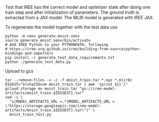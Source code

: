 Test that IREE has the correct model and optimizer state after doing one train
step and after initialization of parameters. The ground truth is extracted from
a JAX model. The MLIR model is generated with IREE JAX.

To regenerate the model together with the test data use

```shell
python -m venv generate_mnist.venv
source generate_mnist.venv/bin/activate
# Add IREE Python to your PYTHONPATH, following
# https://iree-org.github.io/iree/building-from-source/python-bindings-and-importers
pip install -r generate_test_data_requirements.txt
python ./generate_test_data.py
```

Upload to gcs

```shell
tar --remove-files -v -c -f mnist_train.tar *.npz *.mlirbc
DIGEST="$(sha256sum mnist_train.tar | awk '{print $1}')"
gcloud storage mv mnist_train.tar "gs://iree-model-artifacts/mnist_train.${DIGEST}.tar"
sed -i \
  "s|MODEL_ARTIFACTS_URL =.*|MODEL_ARTIFACTS_URL = \"https://storage.googleapis.com/iree-model-artifacts/mnist_train.${DIGEST}.tar\"|" \
  mnist_train_test.py
```
